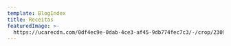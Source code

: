 ```yaml
---
template: BlogIndex
title: Receitas
featuredImage: >-
  https://ucarecdn.com/0df4ec9e-0dab-4ce3-af45-9db774fec7c3/-/crop/2309x845/0,232/-/preview/
---
```


